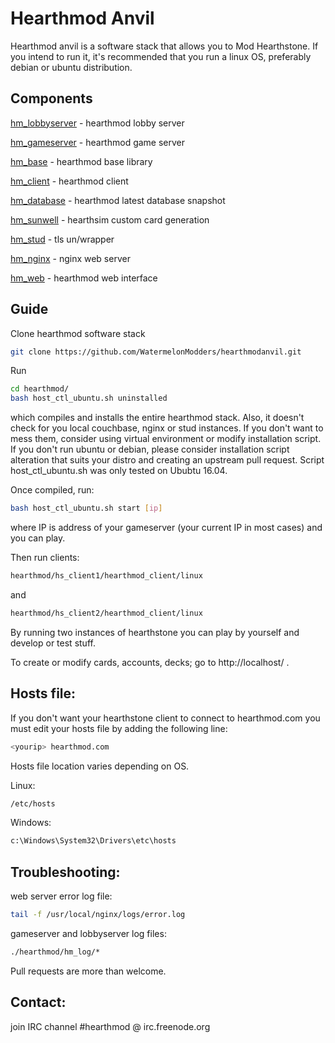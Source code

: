 # Hearthmod Anvil
Hearthmod anvil is a software stack that allows you to Mod Hearthstone. If you intend to run it, it's recommended that you run a linux OS, preferably debian or ubuntu distribution.

## Components
[hm_lobbyserver](https://github.com/WatermelonModders/hm_lobbyserver) - hearthmod lobby server

[hm_gameserver](https://github.com/WatermelonModders/hm_gameserver) - hearthmod game server

[hm_base](https://github.com/WatermelonModders/hm_base) - hearthmod base library

[hm_client](https://github.com/WatermelonModders/hm_client) - hearthmod client

[hm_database](https://github.com/WatermelonModders/hm_database) - hearthmod latest database snapshot

[hm_sunwell](https://github.com/WatermelonModders/hm_sunwell) - hearthsim custom card generation

[hm_stud](https://github.com/WatermelonModders/hm_stud) - tls un/wrapper

[hm_nginx](https://github.com/WatermelonModders/hm_nginx) - nginx web server

[hm_web](https://github.com/WatermelonModders/hm_web) - hearthmod web interface

## Guide

Clone hearthmod software stack

```sh
git clone https://github.com/WatermelonModders/hearthmodanvil.git
```

Run 

```sh
cd hearthmod/
bash host_ctl_ubuntu.sh uninstalled
```

which compiles and installs the entire hearthmod stack. Also, it doesn't check for you local couchbase, nginx or stud instances. If you don't want to mess them, consider using virtual environment or modify installation script. If you don't run ubuntu or debian, please consider installation script alteration that suits your distro and creating an upstream pull request. Script host_ctl_ubuntu.sh was only tested on Ububtu 16.04.

Once compiled, run:
```sh
bash host_ctl_ubuntu.sh start [ip]
``` 
where IP is address of your gameserver (your current IP in most cases) and you can play.

Then run clients:
```sh
hearthmod/hs_client1/hearthmod_client/linux
```
and
```sh
hearthmod/hs_client2/hearthmod_client/linux
```

By running two instances of hearthstone you can play by yourself and develop or test stuff.

To create or modify cards, accounts, decks; go to http://localhost/ .

## Hosts file:

If you don't want your hearthstone client to connect to hearthmod.com you must edit your hosts file by adding the following line:

```sh
<yourip> hearthmod.com
```

Hosts file location varies depending on OS.

Linux:
```sh
/etc/hosts
```

Windows:
```sh
c:\Windows\System32\Drivers\etc\hosts
```

## Troubleshooting:

web server error log file:
```sh
tail -f /usr/local/nginx/logs/error.log
```

gameserver and lobbyserver log files:
```sh
./hearthmod/hm_log/*
```

Pull requests are more than welcome.

## Contact:

join IRC channel #hearthmod @ irc.freenode.org
